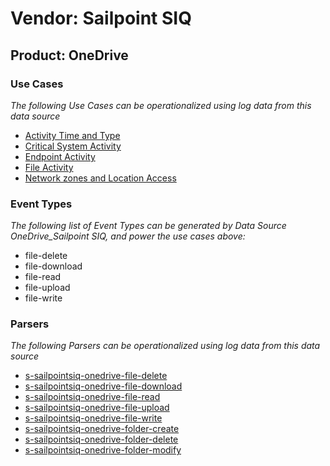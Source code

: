 Vendor: Sailpoint SIQ
=====================
Product: OneDrive
-----------------

### Use Cases

_The following Use Cases can be operationalized using log data from this data source_

* [Activity Time  and Type](../UseCases/usecase_activity_time__and_type.md)
* [Critical System Activity](../UseCases/usecase_critical_system_activity.md)
* [Endpoint Activity](../UseCases/usecase_endpoint_activity.md)
* [File Activity](../UseCases/usecase_file_activity.md)
* [Network zones and Location Access](../UseCases/usecase_network_zones_and_location_access.md)


### Event Types

_The following list of Event Types can be generated by Data Source OneDrive_Sailpoint SIQ, and power the use cases above:_

- file-delete
- file-download
- file-read
- file-upload
- file-write


### Parsers

_The following Parsers can be operationalized using log data from this data source_

* [s-sailpointsiq-onedrive-file-delete](../Parsers/parserContent_s-sailpointsiq-onedrive-file-delete.md)
* [s-sailpointsiq-onedrive-file-download](../Parsers/parserContent_s-sailpointsiq-onedrive-file-download.md)
* [s-sailpointsiq-onedrive-file-read](../Parsers/parserContent_s-sailpointsiq-onedrive-file-read.md)
* [s-sailpointsiq-onedrive-file-upload](../Parsers/parserContent_s-sailpointsiq-onedrive-file-upload.md)
* [s-sailpointsiq-onedrive-file-write](../Parsers/parserContent_s-sailpointsiq-onedrive-file-write.md)
* [s-sailpointsiq-onedrive-folder-create](../Parsers/parserContent_s-sailpointsiq-onedrive-folder-create.md)
* [s-sailpointsiq-onedrive-folder-delete](../Parsers/parserContent_s-sailpointsiq-onedrive-folder-delete.md)
* [s-sailpointsiq-onedrive-folder-modify](../Parsers/parserContent_s-sailpointsiq-onedrive-folder-modify.md)
